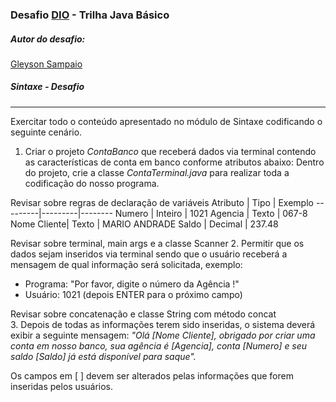 ###  Desafio [DIO](www.dio.me) - Trilha Java Básico

##### Autor do desafio:
[Gleyson Sampaio](https://github.com/glysns)


##### Sintaxe - Desafio
***
Exercitar todo o conteúdo apresentado no módulo de Sintaxe codificando o seguinte cenário.

1. Criar o projeto *ContaBanco* que receberá dados via terminal contendo as características de conta em banco conforme atributos abaixo:
   Dentro do projeto, crie a classe *ContaTerminal.java* para realizar toda a codificação do nosso programa.
   
Revisar sobre regras de declaração de variáveis
Atributo |	Tipo	 | Exemplo
---------|---------|--------
Numero |	Inteiro	| 1021
Agencia	| Texto	 | 067-8
Nome Cliente| Texto |	MARIO ANDRADE
Saldo	| Decimal	| 237.48

Revisar sobre terminal, main args e a classe Scanner
2. Permitir que os dados sejam inseridos via terminal sendo que o usuário receberá a mensagem de qual informação será solicitada, exemplo:
* Programa: "Por favor, digite o número da Agência !"
* Usuário: 1021 (depois ENTER para o próximo campo)
  
Revisar sobre concatenação e classe String com método concat <br>
3. Depois de todas as informações terem sido inseridas, o sistema deverá exibir a seguinte mensagem:
*"Olá [Nome Cliente], obrigado por criar uma conta em nosso banco, sua agência é [Agencia], conta [Numero] e seu saldo [Saldo] já está disponível para saque".*

Os campos em [ ] devem ser alterados pelas informações que forem inseridas pelos usuários.
